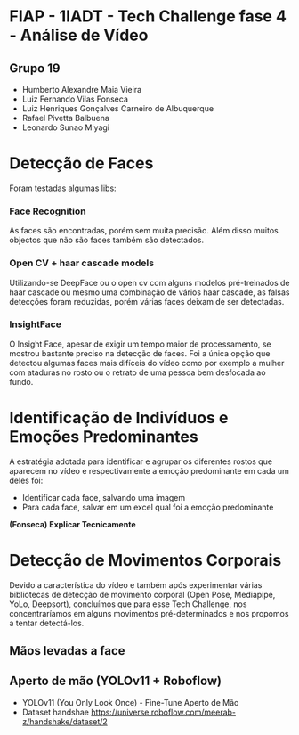 # FIAP - 1IADT - Tech Challenge fase 4 - Análise de Vídeo
## Grupo 19
- Humberto Alexandre Maia Vieira
- Luiz Fernando Vilas Fonseca
- Luiz Henriques Gonçalves Carneiro de Albuquerque
- Rafael Pivetta Balbuena
- Leonardo Sunao Miyagi

# Detecção de Faces

Foram testadas algumas libs:
### Face Recognition
As faces são encontradas, porém sem muita precisão. Além disso muitos objectos que não são faces também são detectados.

### Open CV + haar cascade models
Utilizando-se DeepFace ou o open cv com alguns modelos pré-treinados de haar cascade ou mesmo uma combinação de vários haar cascade, as falsas detecções foram reduzidas, porém várias faces deixam de ser detectadas.

### InsightFace
O Insight Face, apesar de exigir um tempo maior de processamento, se mostrou bastante preciso na detecção de faces. Foi a única opção que detectou algumas faces mais difíceis do vídeo como por exemplo a mulher com ataduras no rosto ou o retrato de uma pessoa bem desfocada ao fundo.

# Identificação de Indivíduos e Emoções Predominantes

A estratégia adotada para identificar e agrupar os diferentes rostos que aparecem no vídeo e respectivamente a emoção predominante em cada um deles foi:
- Identificar cada face, salvando uma imagem
- Para cada face, salvar em um excel qual foi a emoção predominante

**(Fonseca) Explicar Tecnicamente**
  

# Detecção de Movimentos Corporais

Devido a característica do vídeo e também após experimentar várias bibliotecas de detecção de movimento corporal (Open Pose, Mediapipe, YoLo, Deepsort), concluímos que para esse Tech Challenge, nos concentraríamos em alguns movimentos pré-determinados e nos propomos a tentar detectá-los.

## Mãos levadas a face

## Aperto de mão (YOLOv11 + Roboflow)

- YOLOv11 (You Only Look Once) - Fine-Tune Aperto de Mão
- Dataset handshae https://universe.roboflow.com/meerab-z/handshake/dataset/2
